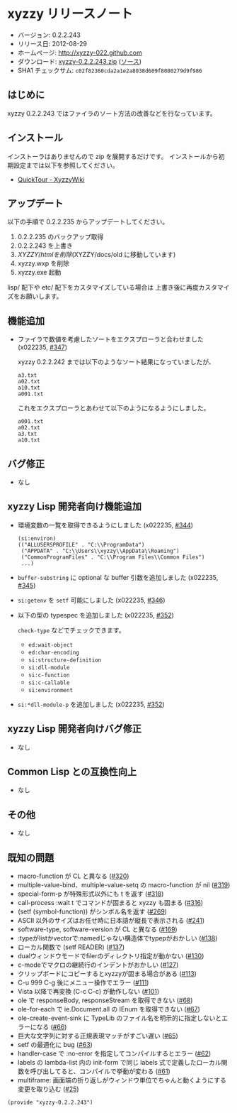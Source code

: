 xyzzy リリースノート
====================

  * バージョン: 0.2.2.243
  * リリース日: 2012-08-29
  * ホームページ: <http://xyzzy-022.github.com>
  * ダウンロード: [xyzzy-0.2.2.243.zip](http://xyzzy-022.github.com/downloads/xyzzy-0.2.2.243.zip)
    ([ソース](http://xyzzy-022.github.com/downloads/xyzzy-src-0.2.2.243.zip))
  * SHA1 チェックサム: `c02f82360cda2a1e2a8038d609f8080279d9f986`


はじめに
--------

xyzzy 0.2.2.243 ではファイラのソート方法の改善などを行なっています。


インストール
------------

インストーラはありませんので zip を展開するだけです。
インストールから初期設定までは以下を参照してください。

  * [QuickTour - XyzzyWiki]


アップデート
------------

以下の手順で 0.2.2.235 からアップデートしてください。

  1. 0.2.2.235 のバックアップ取得
  2. 0.2.2.243 を上書き
  3. $XYZZY/html を削除 ($XYZZY/docs/old に移動しています)
  4. xyzzy.wxp を削除
  5. xyzzy.exe 起動

lisp/ 配下や etc/ 配下をカスタマイズしている場合は
上書き後に再度カスタマイズをお願いします。


機能追加
--------

  * ファイラで数値を考慮したソートをエクスプローラと合わせました (x022235, [#347])

    xyzzy 0.2.2.242 までは以下のようなソート結果になっていましたが、

        a3.txt
        a02.txt
        a10.txt
        a001.txt

    これをエクスプローラとあわせて以下のようになるようにしました。

        a001.txt
        a02.txt
        a3.txt
        a10.txt


バグ修正
--------

  * なし


xyzzy Lisp 開発者向け機能追加
-----------------------------

  * 環境変数の一覧を取得できるようにしました (x022235, [#344])

        (si:environ)
        (("ALLUSERSPROFILE" . "C:\\ProgramData")
         ("APPDATA" . "C:\\Users\\xyzzy\\AppData\\Roaming")
         ("CommonProgramFiles" . "C:\\Program Files\\Common Files")
         ...)

  * `buffer-substring` に optional な buffer 引数を追加しました (x022235, [#345])

  * `si:getenv` を `setf` 可能にしました (x022235, [#346])

  * 以下の型の typespec を追加しました (x022235, [#352])

    `check-type` などでチェックできます。

    * `ed:wait-object`
    * `ed:char-encoding`
    * `si:structure-definition`
    * `si:dll-module`
    * `si:c-function`
    * `si:c-callable`
    * `si:environment`

  * `si:*dll-module-p` を追加しました (x022235, [#352])


xyzzy Lisp 開発者向けバグ修正
-----------------------------

  * なし


Common Lisp との互換性向上
--------------------------

  * なし


その他
------

  * なし


既知の問題
----------

  * macro-function が CL と異なる ([#320])
  * multiple-value-bind、multiple-value-setq の macro-function が nil ([#319])
  * special-form-p が特殊形式以外にも t を返す ([#318])
  * call-process :wait t でコマンドが固まると xyzzy も固まる ([#316])
  * (setf (symbol-function)) がシンボル名を返す ([#269])
  * ASCII 以外のサイズはお任せ時に日本語が縦長で表示される ([#241])
  * software-type, software-version が CL と異なる ([#169])
  * :typeがlistかvectorで:namedじゃない構造体でtypepがおかしい ([#138])
  * ローカル関数で (setf READER) ([#137])
  * dualウィンドウモードでfilerのディレクトリ指定が動かない ([#130])
  * c-modeでマクロの継続行のインデントがおかしい ([#127])
  * クリップボードにコピーするとxyzzyが固まる場合がある ([#113])
  * C-u 999 C-g 後にメニュー操作でエラー ([#111])
  * Vista 以降で再変換 (C-c C-c) が動作しない ([#101])
  * ole で responseBody, responseStream を取得できない ([#68])
  * ole-for-each で ie.Document.all の IEnum を取得できない ([#67])
  * ole-create-event-sink に TypeLib のファイル名を明示的に指定しないとエラーになる ([#66])
  * 巨大な文字列に対する正規表現マッチがすごい遅い ([#65])
  * setf の最適化に bug ([#63])
  * handler-case で :no-error を指定してコンパイルするとエラー ([#62])
  * labels の lambda-list 内の init-form で同じ labels 式で定義したローカル関数を呼び出してると、コンパイルで挙動が変わる ([#61])
  * multiframe: 画面端の折り返しがウィンドウ単位でちゃんと動くようにする変更を取り込む ([#25])

`(provide "xyzzy-0.2.2.243")`

  [QuickTour - XyzzyWiki]: http://xyzzy.s53.xrea.com/wiki/index.php?QuickTour
  [#25]: https://github.com/xyzzy-022/xyzzy/issues/25
  [#61]: https://github.com/xyzzy-022/xyzzy/issues/61
  [#62]: https://github.com/xyzzy-022/xyzzy/issues/62
  [#63]: https://github.com/xyzzy-022/xyzzy/issues/63
  [#65]: https://github.com/xyzzy-022/xyzzy/issues/65
  [#66]: https://github.com/xyzzy-022/xyzzy/issues/66
  [#67]: https://github.com/xyzzy-022/xyzzy/issues/67
  [#68]: https://github.com/xyzzy-022/xyzzy/issues/68
  [#101]: https://github.com/xyzzy-022/xyzzy/issues/101
  [#111]: https://github.com/xyzzy-022/xyzzy/issues/111
  [#113]: https://github.com/xyzzy-022/xyzzy/issues/113
  [#127]: https://github.com/xyzzy-022/xyzzy/issues/127
  [#130]: https://github.com/xyzzy-022/xyzzy/issues/130
  [#137]: https://github.com/xyzzy-022/xyzzy/issues/137
  [#138]: https://github.com/xyzzy-022/xyzzy/issues/138
  [#169]: https://github.com/xyzzy-022/xyzzy/issues/169
  [#241]: https://github.com/xyzzy-022/xyzzy/issues/241
  [#269]: https://github.com/xyzzy-022/xyzzy/issues/269
  [#316]: https://github.com/xyzzy-022/xyzzy/issues/316
  [#318]: https://github.com/xyzzy-022/xyzzy/issues/318
  [#319]: https://github.com/xyzzy-022/xyzzy/issues/319
  [#320]: https://github.com/xyzzy-022/xyzzy/issues/320
  [#344]: https://github.com/xyzzy-022/xyzzy/issues/344
  [#345]: https://github.com/xyzzy-022/xyzzy/issues/345
  [#346]: https://github.com/xyzzy-022/xyzzy/issues/346
  [#347]: https://github.com/xyzzy-022/xyzzy/issues/347
  [#352]: https://github.com/xyzzy-022/xyzzy/issues/352
